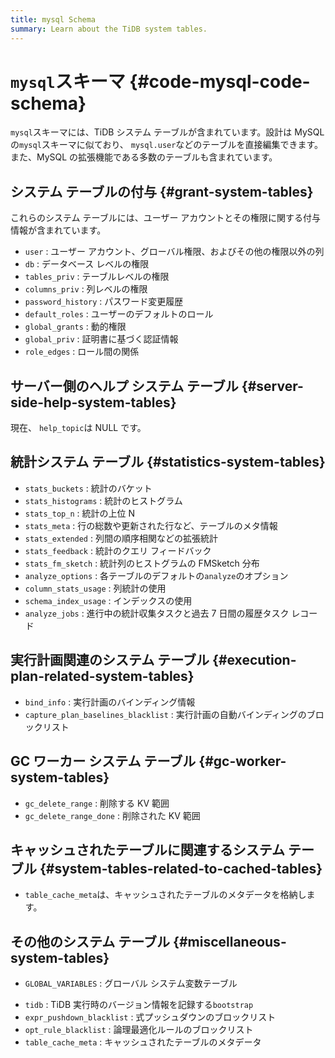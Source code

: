 ```yaml
---
title: mysql Schema
summary: Learn about the TiDB system tables.
---
```


# <code>mysql</code>スキーマ {#code-mysql-code-schema}

`mysql`スキーマには、TiDB システム テーブルが含まれています。設計は MySQL の`mysql`スキーマに似ており、 `mysql.user`などのテーブルを直接編集できます。また、MySQL の拡張機能である多数のテーブルも含まれています。

## システム テーブルの付与 {#grant-system-tables}

これらのシステム テーブルには、ユーザー アカウントとその権限に関する付与情報が含まれています。

-   `user` : ユーザー アカウント、グローバル権限、およびその他の権限以外の列
-   `db` : データベース レベルの権限
-   `tables_priv` : テーブルレベルの権限
-   `columns_priv` : 列レベルの権限
-   `password_history` : パスワード変更履歴
-   `default_roles` : ユーザーのデフォルトのロール
-   `global_grants` : 動的権限
-   `global_priv` : 証明書に基づく認証情報
-   `role_edges` : ロール間の関係

## サーバー側のヘルプ システム テーブル {#server-side-help-system-tables}

現在、 `help_topic`は NULL です。

## 統計システム テーブル {#statistics-system-tables}

-   `stats_buckets` : 統計のバケット
-   `stats_histograms` : 統計のヒストグラム
-   `stats_top_n` : 統計の上位 N
-   `stats_meta` : 行の総数や更新された行など、テーブルのメタ情報
-   `stats_extended` : 列間の順序相関などの拡張統計
-   `stats_feedback` : 統計のクエリ フィードバック
-   `stats_fm_sketch` : 統計列のヒストグラムの FMSketch 分布
-   `analyze_options` : 各テーブルのデフォルトの`analyze`のオプション
-   `column_stats_usage` : 列統計の使用
-   `schema_index_usage` : インデックスの使用
-   `analyze_jobs` : 進行中の統計収集タスクと過去 7 日間の履歴タスク レコード

## 実行計画関連のシステム テーブル {#execution-plan-related-system-tables}

-   `bind_info` : 実行計画のバインディング情報
-   `capture_plan_baselines_blacklist` : 実行計画の自動バインディングのブロックリスト

## GC ワーカー システム テーブル {#gc-worker-system-tables}

-   `gc_delete_range` : 削除する KV 範囲
-   `gc_delete_range_done` : 削除された KV 範囲

## キャッシュされたテーブルに関連するシステム テーブル {#system-tables-related-to-cached-tables}

-   `table_cache_meta`は、キャッシュされたテーブルのメタデータを格納します。

## その他のシステム テーブル {#miscellaneous-system-tables}

-   `GLOBAL_VARIABLES` : グローバル システム変数テーブル

<CustomContent platform="tidb">

-   `tidb` : TiDB 実行時のバージョン情報を記録する`bootstrap`
-   `expr_pushdown_blacklist` : 式プッシュダウンのブロックリスト
-   `opt_rule_blacklist` : 論理最適化ルールのブロックリスト
-   `table_cache_meta` : キャッシュされたテーブルのメタデータ

</CustomContent>
